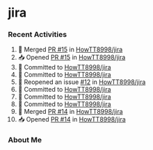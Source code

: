 # jira

### Recent Activities
<!--START_SECTION:activity-->
1. 🔀 Merged [PR #15](https://github.com/HowTT8998/jira/pull/15) in [HowTT8998/jira](https://github.com/HowTT8998/jira)
2. 📥 Opened [PR #15](https://github.com/HowTT8998/jira/pull/15) in [HowTT8998/jira](https://github.com/HowTT8998/jira)
3. 📝 Committed to [HowTT8998/jira](https://github.com/HowTT8998/jira/commit/ffce1bf314cbdf9a86ffec316a6d79129794ffb3)
4. 📝 Committed to [HowTT8998/jira](https://github.com/HowTT8998/jira/commit/28bf6a37752786efc5fcd104eb1d55e429a0c291)
5. 🔄 Reopened an issue [#12](https://github.com/HowTT8998/jira/issues/12) in [HowTT8998/jira](https://github.com/HowTT8998/jira)
6. 📝 Committed to [HowTT8998/jira](https://github.com/HowTT8998/jira/commit/870d8dd0f9c3f0c2dc26aca9e34bbd3c55c32ef7)
7. 📝 Committed to [HowTT8998/jira](https://github.com/HowTT8998/jira/commit/de48b6df0923cf04b5bd3e1ccbc6afe034c39081)
8. 📝 Committed to [HowTT8998/jira](https://github.com/HowTT8998/jira/commit/f29fb9a5b6c9a6db73c858df887d45e30c4ddcb6)
9. 🔀 Merged [PR #14](https://github.com/HowTT8998/jira/pull/14) in [HowTT8998/jira](https://github.com/HowTT8998/jira)
10. 📥 Opened [PR #14](https://github.com/HowTT8998/jira/pull/14) in [HowTT8998/jira](https://github.com/HowTT8998/jira)
<!--END_SECTION:activity-->

### About Me
<!-- MYLINKS:START -->
<!-- MYLINKS:END -->
